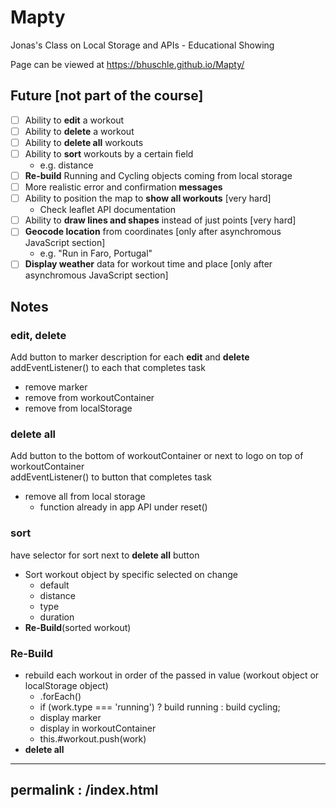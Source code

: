 # Mapty
Jonas's Class on Local Storage and APIs - Educational Showing
 
Page can be viewed at https://bhuschle.github.io/Mapty/

## Future [not part of the course]
- [ ] Ability to **edit** a workout
- [ ] Ability to **delete** a workout
- [ ] Ability to **delete all** workouts
- [ ] Ability to **sort** workouts by a certain field 
  - e.g. distance
- [ ] **Re-build** Running and Cycling objects coming from local storage
- [ ] More realistic error and confirmation **messages**
- [ ] Ability to position the map to **show all workouts** [very hard]
  - Check leaflet API documentation
- [ ] Ability to **draw lines and shapes** instead of just points [very hard]
- [ ] **Geocode location** from coordinates [only after asynchromous JavaScript section]
  - e.g. "Run in Faro, Portugal"
- [ ] **Display weather** data for workout time and place [only after asynchromous JavaScript section]

## Notes
### **edit**, **delete**
Add button to marker description for each **edit** and **delete**\
addEventListener() to each that completes task
- remove marker
- remove from workoutContainer
- remove from localStorage

### **delete all**
Add button to the bottom of workoutContainer or next to logo on top of workoutContainer\
addEventListener() to button that completes task
- remove all from local storage
  - function already in app API under reset()
  
### **sort**
have selector for sort next to **delete all** button
- Sort workout object by specific selected on change
  - default
  - distance
  - type
  - duration
- **Re-Build**(sorted workout)

### **Re-Build**
- rebuild each workout in order of the passed in value (workout object or localStorage object)
  - .forEach()
  - if (work.type === 'running') ? build running : build cycling;
  - display marker
  - display in workoutContainer
  - this.#workout.push(work)
- **delete all**

---
permalink : /index.html
---
